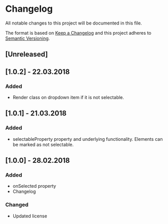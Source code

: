 # Changelog
All notable changes to this project will be documented in this file.

The format is based on [Keep a Changelog](http://keepachangelog.com/en/1.0.0/)
and this project adheres to [Semantic Versioning](http://semver.org/spec/v2.0.0.html).

## [Unreleased]

## [1.0.2] - 22.03.2018
### Added
- Render class on dropdown item if it is not selectable.

## [1.0.1] - 21.03.2018
### Added
- selectableProperty property and underlying functionality. Elements can be marked as not selectable.

## [1.0.0] - 28.02.2018
### Added
- onSelected property
- Changelog

### Changed
- Updated license